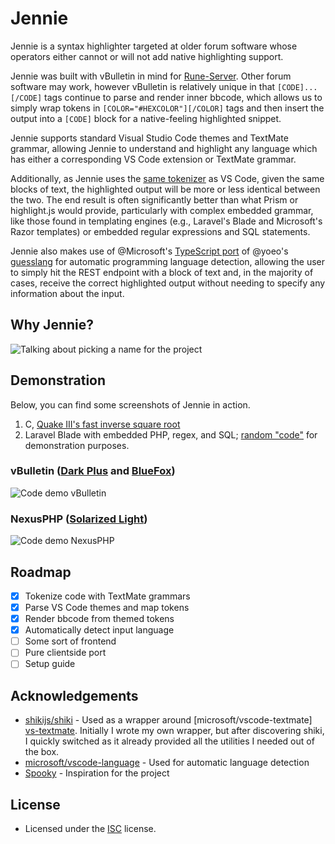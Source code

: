 # Jennie

Jennie is a syntax highlighter targeted at older forum software whose operators either
cannot or will not add native highlighting support. 

Jennie was built with vBulletin in mind for [Rune-Server][r-s]. Other forum software 
may work, however vBulletin is relatively unique in that `[CODE]...[/CODE]` tags 
continue to parse and render inner bbcode, which allows us to simply wrap tokens 
in `[COLOR="#HEXCOLOR"][/COLOR]` tags and then insert the output into a `[CODE]` 
block for a native-feeling highlighted snippet.

Jennie supports standard Visual Studio Code themes and TextMate grammar, allowing Jennie
to understand and highlight any language which has either a corresponding VS Code 
extension or TextMate grammar.

Additionally, as Jennie uses the [same tokenizer][vs-textmate] as VS Code, given the
same blocks of text, the highlighted output will be more or less identical between
the two. The end result is often significantly better than what Prism or highlight.js 
would provide, particularly with complex embedded grammar, like those found in 
templating engines (e.g., Laravel's Blade and Microsoft's Razor templates) or 
embedded regular expressions and SQL statements.

Jennie also makes use of @Microsoft's [TypeScript port][vs-langdetect] of @yoeo's 
[guesslang][guesslang] for automatic programming language detection, allowing the user
to simply hit the REST endpoint with a block of text and, in the majority of cases, 
receive the correct highlighted output without needing to specify any information about
the input.

## Why Jennie?

![Talking about picking a name for the project][jennie-img]

## Demonstration

Below, you can find some screenshots of Jennie in action.

1. C, [Quake III's fast inverse square root][qrsqrt]
2. Laravel Blade with embedded PHP, regex, and SQL; [random "code"][blade-demo] 
for demonstration purposes.

### vBulletin ([Dark Plus][vscode-dark+] and [BlueFox][bluefox])

![Code demo vBulletin][rs-demo]

### NexusPHP ([Solarized Light][solarized-light])

![Code demo NexusPHP][u2-demo]

## Roadmap

- [x] Tokenize code with TextMate grammars
- [x] Parse VS Code themes and map tokens
- [x] Render bbcode from themed tokens
- [x] Automatically detect input language
- [ ] Some sort of frontend
- [ ] Pure clientside port
- [ ] Setup guide

## Acknowledgements

* [shikijs/shiki][shiki] - Used as a wrapper around [microsoft/vscode-textmate]
[vs-textmate]. Initially I wrote my own wrapper, but after discovering shiki, I
quickly switched as it already provided all the utilities I needed out of the box.
* [microsoft/vscode-language][vs-langdetect] - Used for automatic language detection
* [Spooky][spooky] - Inspiration for the project

## License

* Licensed under the [ISC](/LICENSE) license.

[r-s]: https://www.rune-server.ee/
[vs-textmate]: https://github.com/microsoft/vscode-textmate
[shiki]: https://github.com/shikijs/shiki
[vs-langdetect]: https://github.com/microsoft/vscode-languagedetection
[guesslang]: https://github.com/yoeo/guesslang
[jennie-img]: https://user-images.githubusercontent.com/23220162/146735197-35189344-cdb8-490d-8044-fdcaec6053bb.png
[vscode-dark+]: https://github.com/microsoft/vscode/blob/5155301ccab5d97035111eb4229914ac7548aa86/extensions/theme-defaults/themes/dark_plus.json
[solarized-light]: https://github.com/microsoft/vscode/blob/85694fcf4d4d5c5b90a3b9d0ea96e3765efd4472/extensions/theme-solarized-light/themes/solarized-light-color-theme.json
[bluefox]: http://www.vbstyles.com/bluefox-4x-vbulletin-theme-i12.html
[qrsqrt]: https://github.com/id-Software/Quake-III-Arena/blob/dbe4ddb10315479fc00086f08e25d968b4b43c49/code/game/q_math.c#L548
[blade-demo]: https://gist.github.com/OmarAssadi/8f9d0d40bc6a6e7c6e7c0ce28b3f7da9
[rs-demo]: https://user-images.githubusercontent.com/23220162/146766126-e8bf2fcf-ea67-4ea9-ac29-374bf32ea126.png
[u2-demo]: https://user-images.githubusercontent.com/23220162/146766207-568bb4a9-f486-42d3-9fda-c73e9ba9fb48.png
[spooky]: https://www.rune-server.ee/member.php?u=95295
